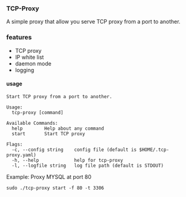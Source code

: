 ### TCP-Proxy
A simple proxy that allow you serve TCP proxy from a port to another.

### features
- TCP proxy
- IP white list
- daemon mode
- logging

#### usage
```
Start TCP proxy from a port to another.

Usage:
  tcp-proxy [command]

Available Commands:
  help        Help about any command
  start       Start TCP proxy

Flags:
  -c, --config string    config file (default is $HOME/.tcp-proxy.yaml)
  -h, --help             help for tcp-proxy
  -l, --logfile string   log file path (default is STDOUT)

```
Example: Proxy MYSQL at port 80

`sudo ./tcp-proxy start -f 80 -t 3306`
